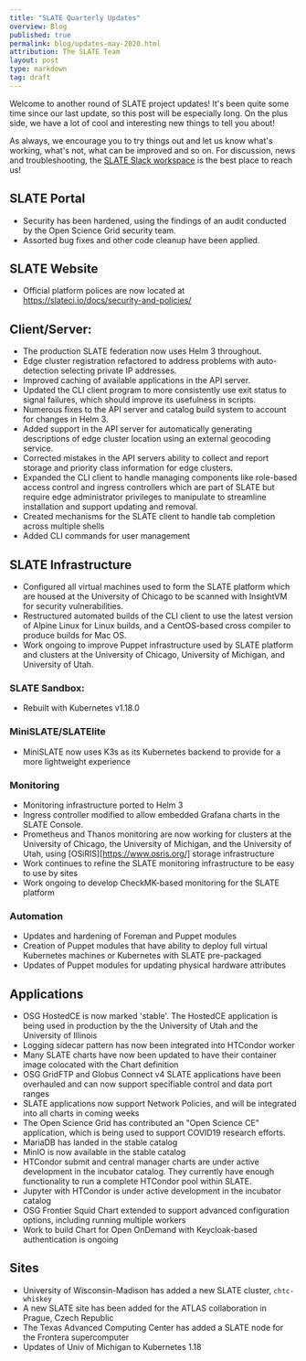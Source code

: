 ```yaml
---
title: "SLATE Quarterly Updates"
overview: Blog
published: true
permalink: blog/updates-may-2020.html
attribution: The SLATE Team
layout: post
type: markdown
tag: draft
---
```


Welcome to another round of SLATE project updates! It's been quite some time since our last update, so this post will be especially long. On the plus side, we have a lot of cool and interesting new things to tell you about! <!--end_excerpt-->

As always, we encourage you to try things out and let us know what's working, what's not, what can be improved and so on. For discussion, news and troubleshooting, the [SLATE Slack workspace](https://slack.slateci.io/) is the best place to reach us! 

## SLATE Portal
- Security has been hardened, using the findings of an audit conducted by the Open Science Grid security team. 
- Assorted bug fixes and other code cleanup have been applied. 

## SLATE Website
- Official platform polices are now located at https://slateci.io/docs/security-and-policies/

## Client/Server:
- The production SLATE federation now uses Helm 3 throughout. 
- Edge cluster registration refactored to address problems with auto-detection selecting private IP addresses. 
- Improved caching of available applications in the API server. 
- Updated the CLI client program to more consistently use exit status to signal failures, which should improve its usefulness in scripts. 
- Numerous fixes to the API server and catalog build system to account for changes in Helm 3. 
- Added support in the API server for automatically generating descriptions of edge cluster location using an external geocoding service. 
- Corrected mistakes in the API servers ability to collect and report storage and priority class information for edge clusters. 
- Expanded the CLI client to handle managing components like role-based access control and ingress controllers which are part of SLATE but require edge administrator privileges to manipulate to streamline installation and support updating and removal. 
- Created mechanisms for the SLATE client to handle tab completion across multiple shells
- Added CLI commands for user management

## SLATE Infrastructure
- Configured all virtual machines used to form the SLATE platform which are housed at the University of Chicago to be scanned with InsightVM for security vulnerabilities.
- Restructured automated builds of the CLI client to use the latest version of Alpine Linux for Linux builds, and a CentOS-based cross compiler to produce builds for Mac OS. 
- Work ongoing to improve Puppet infrastructure used by SLATE platform and clusters at the University of Chicago, University of Michigan, and University of Utah.

### SLATE Sandbox:
- Rebuilt with Kubernetes v1.18.0

### MiniSLATE/SLATElite
- MiniSLATE now uses K3s as its Kubernetes backend to provide for a more lightweight experience
 
### Monitoring
- Monitoring infrastructure ported to Helm 3
- Ingress controller modified to allow embedded Grafana charts in the SLATE Console. 
- Prometheus and Thanos monitoring are now working for clusters at the University of Chicago, the University of Michigan, and the University of Utah, using [OSiRIS][https://www.osris.org/] storage infrastructure
- Work continues to refine the SLATE monitoring infrastructure to be easy to use by sites
- Work ongoing to develop CheckMK-based monitoring for the SLATE platform

### Automation
- Updates and hardening of Foreman and Puppet modules
- Creation of Puppet modules that have ability to deploy full virtual Kubernetes machines or Kubernetes with SLATE pre-packaged
- Updates of Puppet modules for updating physical hardware attributes

## Applications
- OSG HostedCE is now marked 'stable'. The HostedCE application is being used in production by the the University of Utah and the University of Illinois
- Logging sidecar pattern has now been integrated into HTCondor worker
- Many SLATE charts have now been updated to have their container image colocated with the Chart definition
- OSG GridFTP and Globus Connect v4 SLATE applications have been overhauled and can now support specifiable control and data port ranges
- SLATE applications now support Network Policies, and will be integrated into all charts in coming weeks
- The Open Science Grid has contributed an "Open Science CE" application, which is being used to support COVID19 research efforts. 
- MariaDB has landed in the stable catalog
- MinIO is now available in the stable catalog
- HTCondor submit and central manager charts are under active development in the incubator catalog. They currently have enough functionality to run a complete HTCondor pool within SLATE. 
- Jupyter with HTCondor is under active development in the incubator catalog
- OSG Frontier Squid Chart extended to support advanced configuration options, including running multiple workers
- Work to build Chart for Open OnDemand with Keycloak-based authentication is ongoing


## Sites
- University of Wisconsin-Madison has added a new SLATE cluster, `chtc-whiskey`
- A new SLATE site has been added for the ATLAS collaboration in Prague, Czech Republic
- The Texas Advanced Computing Center has added a SLATE node for the Frontera supercomputer
- Updates of Univ of Michigan to Kubernetes 1.18
